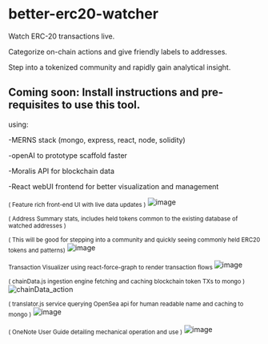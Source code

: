 # better-erc20-watcher
Watch ERC-20 transactions live. 

Categorize on-chain actions and give friendly labels to addresses.

Step into a tokenized community and rapidly gain analytical insight.


## Coming soon: Install instructions and pre-requisites to use this tool.


using:

-MERNS stack (mongo, express, react, node, solidity)

-openAI to prototype scaffold faster

-Moralis API for blockchain data

-React webUI frontend for better visualization and management


<sub>( Feature rich front-end UI with live data updates )</sub>
![image](https://user-images.githubusercontent.com/99688245/215305627-7dff968a-9350-4022-abd8-1ce0293d93a8.png)


<sub>( Address Summary stats, includes held tokens common to the existing database of watched addresses )</sub>

<sub>( This will be good for stepping into a community and quickly seeing commonly held ERC20 tokens and patterns)</sub>
![image](https://user-images.githubusercontent.com/99688245/212493974-77cdc1bc-a1fe-44bd-83d6-2add1ebc87c5.png)

<sub>Transaction Visualizer using react-force-graph to render transaction flows </sub>
![image](https://github.com/bradj00/better-erc20-watcher/assets/99688245/86447241-407d-4e74-be3a-a628a556650d)




<sub>( chainData.js ingestion engine fetching and caching blockchain token TXs to mongo )</sub>
![chainData_action](https://user-images.githubusercontent.com/99688245/202078438-05a839b5-f258-4e94-b2d3-f0d78301fea8.gif)


<sub>( translator.js service querying OpenSea api for human readable name and caching to mongo )</sub>
![image](https://user-images.githubusercontent.com/99688245/202107232-82cb591c-a2cf-423a-b455-df82a6be85a0.png)


<sub>( OneNote User Guide detailing mechanical operation and use )</sub>
![image](https://user-images.githubusercontent.com/99688245/201840676-3fedcf9d-adc2-4f10-8afb-2a1b1bba0dce.png)


